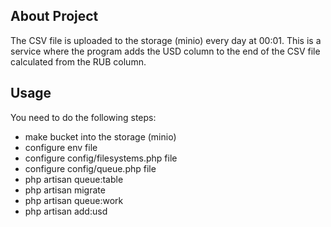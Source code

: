 ## About Project

The CSV file is uploaded to the storage (minio) every day at 00:01.
This is a service where the program adds the USD column to the end of the CSV file calculated from the RUB column.

## Usage

You need to do the following steps:
- make bucket into the storage (minio)
- configure env file
- configure config/filesystems.php file
- configure config/queue.php file
- php artisan queue:table
- php artisan migrate
- php artisan queue:work
- php artisan add:usd
